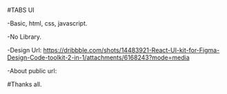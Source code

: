 #TABS UI

-Basic, html, css, javascript.

-No Library.

-Design Url: 
https://dribbble.com/shots/14483921-React-UI-kit-for-Figma-Design-Code-toolkit-2-in-1/attachments/6168243?mode=media

-About public url: 

#Thanks all.
